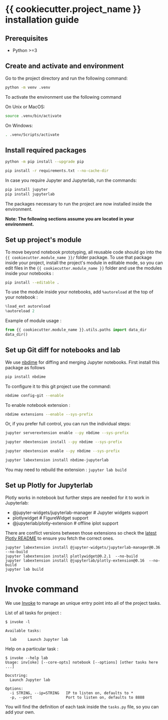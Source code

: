# {{ cookiecutter.project_name }} installation guide

## Prerequisites

- Python >=3

## Create and activate and environment

Go to the project directory and run the following command:

```bash
python -m venv .venv
```

To activate the environment use the following command

On Unix or MacOS:

```bash
source .venv/bin/activate
```

On Windows:

```bash
. .venv/Scripts/activate
```

## Install required packages

```bash
python -m pip install --upgrade pip
```

```bash
pip install -r requirements.txt --no-cache-dir
```

In case you require Jupyter and Jupyterlab, run the commands:

```bash
pip install jupyter
pip install jupyterlab
```

The packages necessary to run the project are now installed inside the environment.

**Note: The following sections assume you are located in your environment.**

## Set up project's module

To move beyond notebook prototyping, all reusable code should go into the `{{ cookiecutter.module_name }}/` folder package. To use that package inside your project, install the project's module in editable mode, so you can edit files in the `{{ cookiecutter.module_name }}` folder and use the modules inside your notebooks :

```bash
pip install --editable .
```

To use the module inside your notebooks, add `%autoreload` at the top of your notebook :

```python
%load_ext autoreload
%autoreload 2
```

Example of module usage :

```python
from {{ cookiecutter.module_name }}.utils.paths import data_dir
data_dir()
```

## Set up Git diff for notebooks and lab

We use [nbdime](https://nbdime.readthedocs.io/en/stable/index.html) for diffing and merging Jupyter notebooks. First install this package as follows

```bash
pip install nbdime
```

To configure it to this git project use the command:

```bash
nbdime config-git --enable
```

To enable notebook extension :

```bash
nbdime extensions --enable --sys-prefix
```

Or, if you prefer full control, you can run the individual steps:

```bash
jupyter serverextension enable --py nbdime --sys-prefix

jupyter nbextension install --py nbdime --sys-prefix

jupyter nbextension enable --py nbdime --sys-prefix

jupyter labextension install nbdime-jupyterlab
```

You may need to rebuild the extension : `jupyter lab build`

## Set up Plotly for Jupyterlab

Plotly works in notebook but further steps are needed for it to work in Jupyterlab:

* @jupyter-widgets/jupyterlab-manager # Jupyter widgets support
* plotlywidget  # FigureWidget support
* @jupyterlab/plotly-extension  # offline iplot support

There are conflict versions between those extensions so check the [latest Plotly README](https://github.com/plotly/plotly.py#installation-of-plotlypy-version-3) to ensure you fetch the correct ones. 

```
jupyter labextension install @jupyter-widgets/jupyterlab-manager@0.36 --no-build
jupyter labextension install plotlywidget@0.2.1  --no-build
jupyter labextension install @jupyterlab/plotly-extension@0.16  --no-build
jupyter lab build
```

# Invoke command

We use [Invoke](http://www.pyinvoke.org/) to manage an
unique entry point into all of the project tasks.

List of all tasks for project :

```
$ invoke -l

Available tasks:

  lab     Launch Jupyter lab
```

Help on a particular task :

```
$ invoke --help lab
Usage: inv[oke] [--core-opts] notebook [--options] [other tasks here ...]

Docstring:
  Launch Jupyter lab

Options:
  -i STRING, --ip=STRING   IP to listen on, defaults to *
  -p, --port               Port to listen on, defaults to 8888
```

You will find the definition of each task inside the `tasks.py` file, so you can add your own.